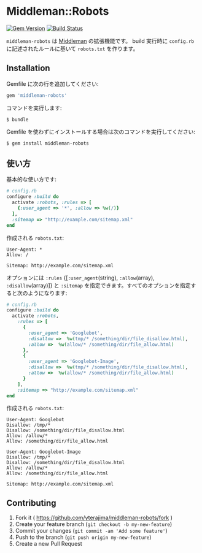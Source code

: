 # Middleman::Robots

[![Gem Version](https://badge.fury.io/rb/middleman-robots.svg)](http://badge.fury.io/rb/middleman-robots)
[![Build Status](https://travis-ci.org/yterajima/middleman-robots.svg?branch=master)](https://travis-ci.org/yterajima/middleman-robots)

`middleman-robots` は [Middleman](http://middlemanapp.com/) の拡張機能です。 build 実行時に `config.rb` に記述されたルールに基いて `robots.txt` を作ります。

## Installation

Gemfile に次の行を追加してください:

```ruby
gem 'middleman-robots'
```

コマンドを実行します:

    $ bundle

Gemfile を使わずにインストールする場合は次のコマンドを実行してください:

    $ gem install middleman-robots

## 使い方

基本的な使い方です:

```ruby
# config.rb
configure :build do
  activate :robots, :rules => [
    {:user_agent => '*', :allow => %w(/)}
  ],
  :sitemap => "http://example.com/sitemap.xml"
end
```

作成される `robots.txt`:

```
User-Agent: *
Allow: /

Sitemap: http://example.com/sitemap.xml

```


オプションには `:rules` {[`:user_agent`(string), `:allow`(array), `:disallow`(array)]} と `:sitemap` を指定できます。すべてのオプションを指定すると次のようになります:

```ruby
# config.rb
configure :build do
  activate :robots,
    :rules => [
      {
        :user_agent => 'Googlebot',
        :disallow =>  %w(tmp/* /something/dir/file_disallow.html),
        :allow =>  %w(allow/* /something/dir/file_allow.html)
      },
      {
        :user_agent => 'Googlebot-Image',
        :disallow =>  %w(tmp/* /something/dir/file_disallow.html),
        :allow =>  %w(allow/* /something/dir/file_allow.html)
      }
    ],
    :sitemap => "http://example.com/sitemap.xml"
end
```

作成される `robots.txt`:

```
User-Agent: Googlebot
Disallow: /tmp/*
Disallow: /something/dir/file_disallow.html
Allow: /allow/*
Allow: /something/dir/file_allow.html

User-Agent: Googlebot-Image
Disallow: /tmp/*
Disallow: /something/dir/file_disallow.html
Allow: /allow/*
Allow: /something/dir/file_allow.html

Sitemap: http://example.com/sitemap.xml

```

## Contributing

1. Fork it ( https://github.com/yterajima/middleman-robots/fork )
2. Create your feature branch (`git checkout -b my-new-feature`)
3. Commit your changes (`git commit -am 'Add some feature'`)
4. Push to the branch (`git push origin my-new-feature`)
5. Create a new Pull Request

